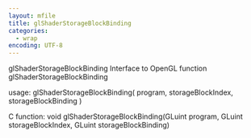 ```yaml
---
layout: mfile
title: glShaderStorageBlockBinding
categories:
  - wrap
encoding: UTF-8
---
```


glShaderStorageBlockBinding  Interface to OpenGL function glShaderStorageBlockBinding

usage:  glShaderStorageBlockBinding( program, storageBlockIndex, storageBlockBinding )

C function:  void glShaderStorageBlockBinding(GLuint program, GLuint storageBlockIndex, GLuint storageBlockBinding)